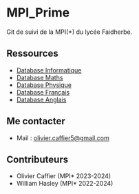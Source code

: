 # MPI_Prime
Git de suivi de la MPI(*) du lycée Faidherbe.


## Ressources

* [Database Informatique](/info/readme_info.md)
* [Database Maths](/maths/readme_maths.md)
* [Database Physique](/physique/readme_physique.md)
* [Database Français](/français/readme_français.md)
* [Database Anglais](/anglais/readme_anglais.md)

## Me contacter
* Mail : olivier.caffier5@gmail.com
  
## Contributeurs
* Olivier Caffier (MPI* 2023-2024)
* William Hasley (MPI* 2022-2024)
